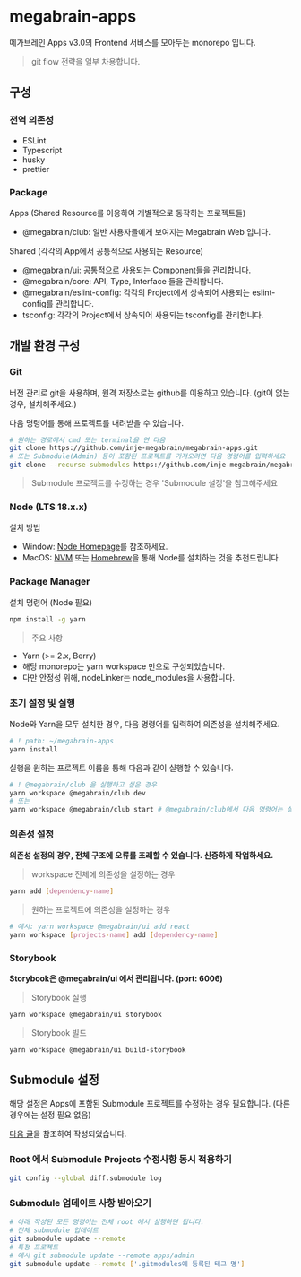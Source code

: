 # megabrain-apps

메가브레인 Apps v3.0의 Frontend 서비스를 모아두는 monorepo 입니다.

> git flow 전략을 일부 차용합니다.

## 구성

### 전역 의존성

- ESLint
- Typescript
- husky
- prettier

### Package

Apps (Shared Resource를 이용하여 개별적으로 동작하는 프로젝트들)

- @megabrain/club: 일반 사용자들에게 보여지는 Megabrain Web 입니다.

Shared (각각의 App에서 공통적으로 사용되는 Resource)

- @megabrain/ui: 공통적으로 사용되는 Component들을 관리합니다.
- @megabrain/core: API, Type, Interface 들을 관리합니다.
- @megabrain/eslint-config: 각각의 Project에서 상속되어 사용되는 eslint-config를 관리합니다.
- tsconfig: 각각의 Project에서 상속되어 사용되는 tsconfig를 관리합니다.

## 개발 환경 구성

### Git

버전 관리로 git을 사용하며, 원격 저장소로는 github를 이용하고 있습니다. (git이 없는 경우, 설치해주세요.)

다음 명령어를 통해 프로젝트를 내려받을 수 있습니다.

```sh
# 원하는 경로에서 cmd 또는 terminal을 연 다음
git clone https://github.com/inje-megabrain/megabrain-apps.git
# 또는 Submodule(Admin) 등이 포함된 프로젝트를 가져오려면 다음 명령어를 입력하세요
git clone --recurse-submodules https://github.com/inje-megabrain/megabrain-apps.git
```

> Submodule 프로젝트를 수정하는 경우 'Submodule 설정'을 참고해주세요

### Node (LTS 18.x.x)

설치 방법

- Window: [Node Homepage](https://nodejs.org/en)를 참조하세요.
- MacOS: [NVM](https://github.com/nvm-sh/nvm) 또는 [Homebrew](https://brew.sh/index_ko)을 통해 Node를 설치하는 것을 추천드립니다.

### Package Manager

설치 명령어 (Node 필요)

```sh
npm install -g yarn
```

> 주요 사항

- Yarn (>= 2.x, Berry)
- 해당 monorepo는 yarn workspace 만으로 구성되었습니다.
- 다만 안정성 위해, nodeLinker는 node_modules을 사용합니다.

### 초기 설정 및 실행

Node와 Yarn을 모두 설치한 경우, 다음 명령어를 입력하여 의존성을 설치해주세요.

```sh
# ! path: ~/megabrain-apps
yarn install
```

실행을 원하는 프로젝트 이름을 통해 다음과 같이 실행할 수 있습니다.

```sh
# ! @megabrain/club 을 실행하고 싶은 경우
yarn workspace @megabrain/club dev
# 또는
yarn workspace @megabrain/club start # @megabrain/club에서 다음 명령어는 실패합니다.
```

### 의존성 설정

**의존성 설정의 경우, 전체 구조에 오류를 초래할 수 있습니다. 신중하게 작업하세요.**

> workspace 전체에 의존성을 설정하는 경우

```sh
yarn add [dependency-name]
```

> 원하는 프로젝트에 의존성을 설정하는 경우

```sh
# 예시: yarn workspace @megabrain/ui add react
yarn workspace [projects-name] add [dependency-name]
```

### Storybook

**Storybook은 @megabrain/ui 에서 관리됩니다. (port: 6006)**

> Storybook 실행

```sh
yarn workspace @megabrain/ui storybook
```

> Storybook 빌드

```sh
yarn workspace @megabrain/ui build-storybook
```

## Submodule 설정

해당 설정은 Apps에 포함된 Submodule 프로젝트를 수정하는 경우 필요합니다. (다른 경우에는 설정 필요 없음)

[다음 글](https://git-scm.com/book/ko/v2/Git-%EB%8F%84%EA%B5%AC-%EC%84%9C%EB%B8%8C%EB%AA%A8%EB%93%88)을 참조하여 작성되었습니다.

### Root 에서 Submodule Projects 수정사항 동시 적용하기

```sh
git config --global diff.submodule log
```

### Submodule 업데이트 사항 받아오기

```sh
# 아래 작성된 모든 명령어는 전체 root 에서 실행하면 됩니다.
# 전체 submodule 업데이트
git submodule update --remote
# 특정 프로젝트
# 예시 git submodule update --remote apps/admin
git submodule update --remote ['.gitmodules에 등록된 태그 명']
```
